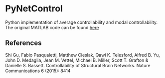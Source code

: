 # PyNetControl

Python implementation of average controllability and modal controllability. The original MATLAB code can be found [here](https://complexsystemsupenn.com/codedata)

## References
Shi Gu, Fabio Pasqualetti, Matthew Cieslak, Qawi K. Telesford, Alfred B. Yu, John D. Medaglia, Jean M. Vettel, Michael B. Miller, Scott T. Grafton & Danielle S. Bassett. Controllability of Structural Brain Networks. Nature Communications 6 (2015): 8414

